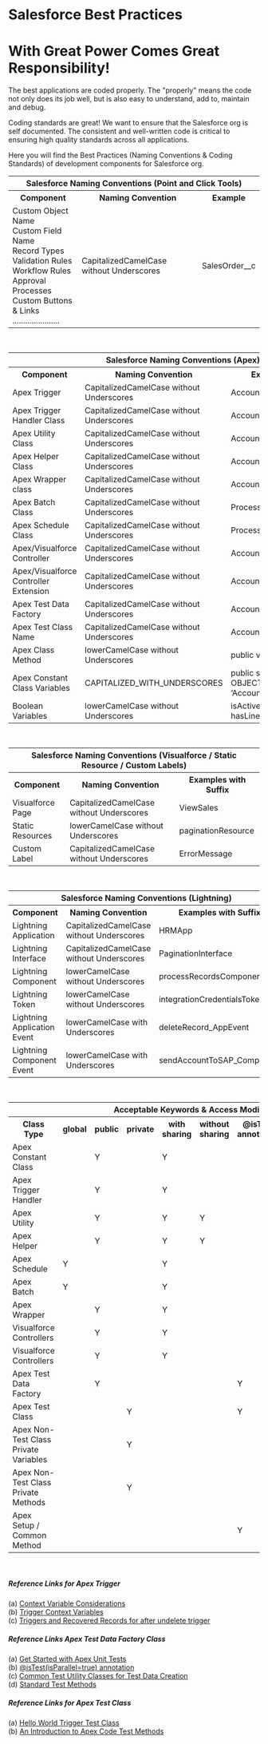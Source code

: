 # Salesforce Best Practices
# With Great Power Comes Great Responsibility!


The best applications are coded properly. The "properly" means the code not only does its job well, but is also easy to understand, add to, maintain and debug.

Coding standards are great! We want to ensure that the Salesforce org is self documented. The consistent and well-written code is critical to ensuring high quality standards across all applications. 

Here you will find the Best Practices (Naming Conventions & Coding Standards) of development components for Salesforce org.

<table>
	<tr>
		<th colspan="3">Salesforce Naming Conventions (Point and Click Tools)</th>
	</tr>
	<tr>
		<th>Component</th>
		<th>Naming Convention</th>
		<th>Example</th>
	</tr>
	<tr>
		<td>
			Custom Object Name<br/>
			Custom Field Name<br/>
			Record Types<br/>
			Validation Rules<br/>
			Workflow Rules<br/>
			Approval Processes<br/>
			Custom Buttons & Links<br/>
			......................<br/>
		</td>
		<td>CapitalizedCamelCase without Underscores</td>
		<td>SalesOrder__c</td>
	</tr>
</table>

<br/>

<table>
	<tr>
		<th colspan="3">Salesforce Naming Conventions (Apex)</th>
	</tr>
	<tr>
		<th>Component</th>
		<th>Naming Convention</th>
		<th>Examples with Suffix</th>
	</tr>
	<tr>
		<td>Apex Trigger</td>
		<td>CapitalizedCamelCase without Underscores</td>
		<td>AccountTrigger</td>
	</tr>
	<tr>
		<td>Apex Trigger Handler Class</td>
		<td>CapitalizedCamelCase without Underscores</td>
		<td>AccountTriggerHandler</td>
	</tr>
	<tr>
		<td>Apex Utility Class</td>
		<td>CapitalizedCamelCase without Underscores</td>
		<td>AccountUtility</td>
	</tr>
	<tr>
		<td>Apex Helper Class</td>
		<td>CapitalizedCamelCase without Underscores</td>
		<td>AccountRollupHelper</td>
	</tr>
	<tr>
		<td>Apex Wrapper class</td>
		<td>CapitalizedCamelCase without Underscores</td>
		<td>AccountWrapper</td>
	</tr>
	<tr>
		<td>Apex Batch Class</td>
		<td>CapitalizedCamelCase without Underscores</td>
		<td>ProcessAccountsBatch</td>
	</tr>
	<tr>
		<td>Apex Schedule Class</td>
		<td>CapitalizedCamelCase without Underscores</td>
		<td>ProcessAccountsBatchSchedule</td>
	</tr>
	<tr>
		<td>Apex/Visualforce Controller</td>
		<td>CapitalizedCamelCase without Underscores</td>
		<td>AccountController</td>
	</tr>
	<tr>
		<td>Apex/Visualforce Controller Extension</td>
		<td>CapitalizedCamelCase without Underscores</td>
		<td>AccountControllerExtension</td>
	</tr>
	<tr>
		<td>Apex Test Data Factory</td>
		<td>CapitalizedCamelCase without Underscores</td>
		<td>AccountTestDataFactory</td>
	</tr>
	<tr>
		<td>Apex Test Class Name</td>
		<td>CapitalizedCamelCase without Underscores</td>
		<td>AccountTest</td>
	</tr>
	<tr>
		<td>Apex Class Method</td>
		<td>lowerCamelCase without Underscores</td>
		<td>public void calculateSales(){}</td>
	</tr>
	<tr>
		<td>Apex Constant Class Variables</td>
		<td>CAPITALIZED_WITH_UNDERSCORES</td>
		<td>public static final OBJECT_TYPE_ACCOUNT = ‘Account’;</td>
	</tr>
	<tr>
		<td>Boolean Variables</td>
		<td>lowerCamelCase without Underscores</td>
		<td>isActive, hasErrors, hasLineItems, isSuccess etc.</td>
	</tr>
</table>

<br/>

<table>
	<tr>
		<th colspan="3">Salesforce Naming Conventions (Visualforce / Static Resource / Custom Labels)</th>
	</tr>
	<tr>
		<th>Component</th>
		<th>Naming Convention</th>
		<th>Examples with Suffix</th>
	</tr>
	<tr>
		<td>Visualforce Page</td>
		<td>CapitalizedCamelCase without Underscores</td>
		<td>ViewSales</td>
	</tr>
	<tr>
		<td>Static Resources</td>
		<td>lowerCamelCase without Underscores</td>
		<td>paginationResource</td>
	</tr>
	<tr>
		<td>Custom Label</td>
		<td>CapitalizedCamelCase without Underscores</td>
		<td>ErrorMessage</td>
	</tr>
</table>

<br/>

<table>
	<tr>
		<th colspan="3">Salesforce Naming Conventions (Lightning)</th>
	</tr>
	<tr>
		<th>Component</th>
		<th>Naming Convention</th>
		<th>Examples with Suffix</th>
	</tr>
	<tr>
		<td>Lightning Application</td>
		<td>CapitalizedCamelCase without Underscores</td>
		<td>HRMApp</td>
	</tr>
	<tr>
		<td>Lightning Interface</td>
		<td>CapitalizedCamelCase without Underscores</td>
		<td>PaginationInterface</td>
	</tr>
	<tr>
		<td>Lightning Component</td>
		<td>lowerCamelCase without Underscores</td>
		<td>processRecordsComponent</td>
	</tr>
	<tr>
		<td>Lightning Token</td>
		<td>lowerCamelCase without Underscores</td>
		<td>integrationCredentialsToken</td>
	</tr>
	<tr>
		<td>Lightning Application Event</td>
		<td>lowerCamelCase with Underscores</td>
		<td>deleteRecord_AppEvent</td>
	</tr>
	<tr>
		<td>Lightning Component Event</td>
		<td>lowerCamelCase with Underscores</td>
		<td>sendAccountToSAP_CompEvent</td>
	</tr>
</table>

<br/>


<table>
	<tr>
		<th colspan="12">Acceptable Keywords & Access Modifiers (Y)</th>
	</tr>
	<tr>
		<th>Class Type</th>
		<th>global</th>
		<th>public</th>
		<th>private</th>
		<th>with sharing</th>
		<th>without sharing</th>		
		<th>@isTest annotation</th>
		<th>@testSetup annotation</th>
		<th>@TestVisible annotation</th>
	</tr>
	<tr>
		<td>Apex Constant Class</td>
		<td></td>
		<td>Y</td>
		<td></td>
		<td>Y</td>
		<td></td>
		<td></td>
		<td></td>
		<td></td>
	</tr>
	<tr>
		<td>Apex Trigger Handler</td>
		<td></td>
		<td>Y</td>
		<td></td>
		<td>Y</td>
		<td></td>
		<td></td>
		<td></td>
		<td></td>
	</tr>
	<tr>
		<td>Apex Utility</td>
		<td></td>
		<td>Y</td>
		<td></td>
		<td>Y</td>
		<td>Y</td>
		<td></td>
		<td></td>
		<td></td>
	</tr>
	<tr>
		<td>Apex Helper</td>
		<td></td>
		<td>Y</td>
		<td></td>
		<td>Y</td>
		<td>Y</td>
		<td></td>
		<td></td>
		<td></td>
	</tr>
	<tr>
		<td>Apex Schedule</td>
		<td>Y</td>
		<td></td>
		<td></td>
		<td>Y</td>
		<td></td>
		<td></td>
		<td></td>
		<td></td>
	</tr>
	<tr>
		<td>Apex Batch</td>
		<td>Y</td>
		<td></td>
		<td></td>
		<td>Y</td>
		<td></td>
		<td></td>
		<td></td>
		<td></td>
	</tr>
	<tr>
		<td>Apex Wrapper</td>
		<td></td>
		<td>Y</td>
		<td></td>
		<td>Y</td>
		<td></td>
		<td></td>
		<td></td>
		<td></td>
	</tr>
	<tr>
		<td>Visualforce Controllers</td>
		<td></td>
		<td>Y</td>
		<td></td>
		<td>Y</td>
		<td></td>
		<td></td>
		<td></td>
		<td></td>
	</tr>
	<tr>
		<td>Visualforce Controllers</td>
		<td></td>
		<td>Y</td>
		<td></td>
		<td>Y</td>
		<td></td>
		<td></td>
		<td></td>
		<td></td>
	</tr>
	<tr>
		<td>Apex Test Data Factory</td>
		<td></td>
		<td>Y</td>
		<td></td>
		<td></td>
		<td></td>
		<td>Y</td>
		<td></td>
		<td></td>
	</tr>
	<tr>
		<td>Apex Test Class</td>
		<td></td>
		<td></td>
		<td>Y</td>
		<td></td>
		<td></td>
		<td>Y</td>
		<td></td>
		<td></td>
	</tr>
	<tr>
		<td>Apex Non-Test Class Private Variables</td>
		<td></td>
		<td></td>
		<td>Y</td>
		<td></td>
		<td></td>
		<td></td>
		<td></td>
		<td>Y</td>
	</tr>
	<tr>
		<td>Apex Non-Test Class Private Methods</td>
		<td></td>
		<td></td>
		<td>Y</td>
		<td></td>
		<td></td>
		<td></td>
		<td></td>
		<td>Y</td>
	</tr>
	<tr>
		<td>Apex Setup / Common Method</td>
		<td></td>
		<td></td>
		<td></td>
		<td></td>
		<td></td>
		<td>Y</td>
		<td>Y</td>
		<td></td>
	</tr>
</table>



<br/>

##### Reference Links for Apex Trigger
(a) <a href="https://developer.salesforce.com/docs/atlas.en-us.apexcode.meta/apexcode/apex_triggers_context_variables_considerations.htm" target="_blank" alt="Context Variable Considerations">Context Variable Considerations</a><br/>
(b) <a href="https://developer.salesforce.com/docs/atlas.en-us.apexcode.meta/apexcode/apex_triggers_context_variables.htm" target="_blank" alt="Trigger Context Variables">Trigger Context Variables</a><br/>
(c) <a href="https://developer.salesforce.com/docs/atlas.en-us.apexcode.meta/apexcode/apex_triggers_recovered_records.htm" target="_blank" alt="Triggers and Recovered Records">Triggers and Recovered Records for after undelete trigger</a><br/>

##### Reference Links Apex Test Data Factory Class
(a) <a href="https://trailhead.salesforce.com/en/modules/apex_testing/units/apex_testing_intro" target="_blank" alt="Get Started with Apex Unit Tests">Get Started with Apex Unit Tests</a><br/>
(b) <a href="http://releasenotes.docs.salesforce.com/en-us/winter18/release-notes/rn_apex_annotation_istest_isparallel.htm" target="_blank" alt="@isTest(isParallel=true) annotation">@isTest(isParallel=true) annotation</a><br/>
(c) <a href="https://developer.salesforce.com/docs/atlas.en-us.apexcode.meta/apexcode/apex_testing_utility_classes.htm" target="_blank" alt="Common Test Utility Classes for Test Data Creation">Common Test Utility Classes for Test Data Creation</a><br/>
(d) <a href="https://developer.salesforce.com/docs/atlas.en-us.apexcode.meta/apexcode/apex_methods_system_test.htm" target="_blank" alt="Standard Test Methods">Standard Test Methods</a><br/>

##### Reference Links for Apex Test Class
(a) <a href="https://developer.salesforce.com/docs/atlas.en-us.apexcode.meta/apexcode/apex_qs_test.htm" target="_blank" alt="Hello World Trigger Test Class">Hello World Trigger Test Class</a><br/>
(b) <a href="https://developer.salesforce.com/page/An_Introduction_to_Apex_Code_Test_Methods" target="_blank" alt="An Introduction to Apex Code Test Methods">An Introduction to Apex Code Test Methods</a><br/>

